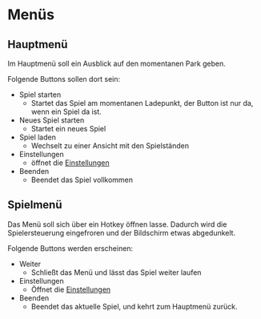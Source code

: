 # Menüs

## Hauptmenü

Im Hauptmenü soll ein Ausblick auf den momentanen Park geben.

Folgende Buttons sollen dort sein:

- Spiel starten
  - Startet das Spiel am momentanen Ladepunkt, der Button ist nur da, wenn ein Spiel da ist.
- Neues Spiel starten
  - Startet ein neues Spiel
- Spiel laden
  - Wechselt zu einer Ansicht mit den Spielständen
- Einstellungen
  - öffnet die [Einstellungen](Einstellungen.md)
- Beenden
  - Beendet das Spiel vollkommen

## Spielmenü

Das Menü soll sich über ein Hotkey öffnen lasse. Dadurch wird die Spielersteuerung eingefroren und der Bildschirm etwas abgedunkelt.

Folgende Buttons werden erscheinen:

- Weiter
  - Schließt das Menü und lässt das Spiel weiter laufen
- Einstellungen
  - Öffnet die [Einstellungen](Einstellungen.md)
- Beenden
  - Beendet das aktuelle Spiel, und kehrt zum Hauptmenü zurück.

